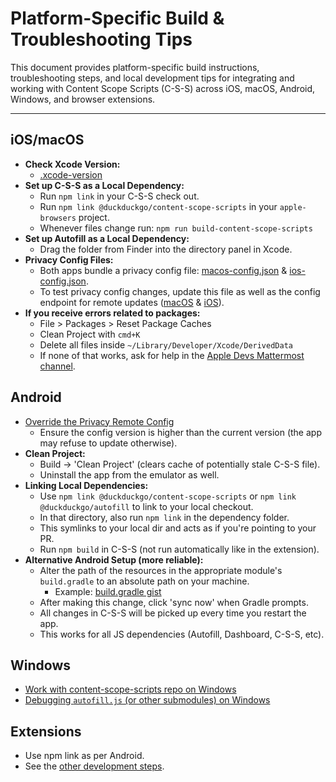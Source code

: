 # Platform-Specific Build & Troubleshooting Tips

This document provides platform-specific build instructions, troubleshooting steps, and local development tips for integrating and working with Content Scope Scripts (C-S-S) across iOS, macOS, Android, Windows, and browser extensions.

---

## iOS/macOS

- **Check Xcode Version:**
    - [.xcode-version](https://github.com/duckduckgo/apple-browsers/tree/main/.xcode-version)
- **Set up C-S-S as a Local Dependency:**
  - Run `npm link` in your C-S-S check out.
  - Run `npm link @duckduckgo/content-scope-scripts` in your `apple-browsers` project.
  - Whenever files change run: `npm run build-content-scope-scripts`
- **Set up Autofill as a Local Dependency:**
    - Drag the folder from Finder into the directory panel in Xcode.
- **Privacy Config Files:**
    - Both apps bundle a privacy config file: [macos-config.json](https://github.com/duckduckgo/apple-browsers/blob/main/macOS/DuckDuckGo/ContentBlocker/macos-config.json) & [ios-config.json](https://github.com/duckduckgo/apple-browsers/blob/main/iOS/Core/ios-config.json).
    - To test privacy config changes, update this file as well as the config endpoint for remote updates ([macOS](https://github.com/duckduckgo/apple-browsers/blob/main/macOS/DuckDuckGo/Application/AppConfigurationURLProvider.swift#L60) & [iOS](https://github.com/duckduckgo/apple-browsers/blob/main/iOS/Core/AppURLs.swift#L49)).
- **If you receive errors related to packages:**
    - File > Packages > Reset Package Caches
    - Clean Project with `cmd+K`
    - Delete all files inside `~/Library/Developer/Xcode/DerivedData`
    - If none of that works, ask for help in the [Apple Devs Mattermost channel](https://chat.duckduckgo.com/ddg/channels/devs).

## Android

- [Override the Privacy Remote Config](https://app.asana.com/1/137249556945/project/1202561462274611/task/1203855276415003?focus=true)
    - Ensure the config version is higher than the current version (the app may refuse to update otherwise).
- **Clean Project:**
    - Build → 'Clean Project' (clears cache of potentially stale C-S-S file).
    - Uninstall the app from the emulator as well.
- **Linking Local Dependencies:**
    - Use `npm link @duckduckgo/content-scope-scripts` or `npm link @duckduckgo/autofill` to link to your local checkout.
    - In that directory, also run `npm link` in the dependency folder.
    - This symlinks to your local dir and acts as if you're pointing to your PR.
    - Run `npm build` in C-S-S (not run automatically like in the extension).
- **Alternative Android Setup (more reliable):**
    - Alter the path of the resources in the appropriate module's `build.gradle` to an absolute path on your machine.
        - Example: [build.gradle gist](https://gist.github.com/shakyShane/0b133a0782bdb37c876c4a4204667bb2)
    - After making this change, click 'sync now' when Gradle prompts.
    - All changes in C-S-S will be picked up every time you restart the app.
    - This works for all JS dependencies (Autofill, Dashboard, C-S-S, etc).

## Windows

- [Work with content-scope-scripts repo on Windows](./development-utilities.md#windows-development)
- [Debugging `autofill.js` (or other submodules) on Windows](https://app.asana.com/1/137249556945/project/1198964220583541/task/1208938714611510)

## Extensions

- Use npm link as per Android.
- See the [other development steps](https://github.com/duckduckgo/duckduckgo-privacy-extension/blob/main/CONTRIBUTING.md#building-the-extension).
